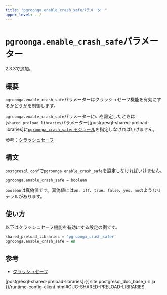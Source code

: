 ```yaml
---
title: "pgroonga.enable_crash_safeパラメーター"
upper_level: ../
---
```


# `pgroonga.enable_crash_safe`パラメーター

2.3.3で追加。

## 概要

`pgroonga.enable_crash_safe`パラメーターはクラッシュセーフ機能を有効にするかどうかを制御します。

`pgroonga.enable_crash_safe`パラメーターに`on`を設定したときは[`shared_preload_libraries`パラメーター][postgresql-shared-preload-libraries]に[`pgroonga_crash_safer`モジュール][pgroonga-crash-safer]を指定しなければいけません。

参考：[クラッシュセーフ][crash-safe]

## 構文

`postgresql.conf`で`pgroonga.enable_crash_safe`を設定しなければいけません。

```text
pgroonga.enable_crash_safe = boolean
```

`boolean`は真偽値です。真偽値には`on`、`off`、`true`、`false`、`yes`、`no`のようなリテラルがあります。

## 使い方

以下はクラッシュセーフ機能を有効にする設定の例です。

```sql
shared_preload_libraries = 'pgroonga_crash_safer'
pgroonga.enable_crash_safe = on
```

## 参考

  * [クラッシュセーフ][crash-safe]

[pgroonga-crash-safer]:../modules/pgroonga-crash-safer.html

[crash-safe]:../crash-safe.html

[postgresql-shared-preload-libraries]:{{ site.postgresql_doc_base_url.ja }}/runtime-config-client.html#GUC-SHARED-PRELOAD-LIBRARIES
